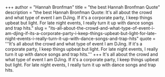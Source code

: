 +++
author = "Hannah Bronfman"
title = "the best Hannah Bronfman Quote"
description = "the best Hannah Bronfman Quote: It's all about the crowd and what type of event I am DJing. If it's a corporate party, I keep things upbeat but light. For late night events, I really turn it up with dance songs and trap hits."
slug = "its-all-about-the-crowd-and-what-type-of-event-i-am-djing-if-its-a-corporate-party-i-keep-things-upbeat-but-light-for-late-night-events-i-really-turn-it-up-with-dance-songs-and-trap-hits"
quote = '''It's all about the crowd and what type of event I am DJing. If it's a corporate party, I keep things upbeat but light. For late night events, I really turn it up with dance songs and trap hits.'''
+++
It's all about the crowd and what type of event I am DJing. If it's a corporate party, I keep things upbeat but light. For late night events, I really turn it up with dance songs and trap hits.
